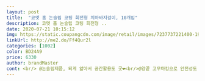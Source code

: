 ```yaml
---
layout: post 
title:  "코멧 홈 논슬립 코팅 회전형 치마바지걸이, 10개입" 
description: 코멧 홈 논슬립 코팅 회전형 ..
date: 2020-07-21 10:15:12 
img: https://static.coupangcdn.com/image/retail/images/7237737221400-19ccc2c2-710d-4b3e-be8e-399901da20df.jpg 
linkUrl: http://me2.do/Ff4Qur2l 
categories: [1002] 
color: BD24A9 
price: 6330 
author: brandMaster 
cont: <br/> @논슬립제품, 되게 얇아서 공간활용도 굿❤<br/>@양끝 고무마킹으로 안전성도 Good!<br/>가운데부분 180도 회전가능하다는데,<br/>각잡혀 보관이 되니깐 깔끔하게 정리되서 좋아요.<br/><br/>거기에 입을 때마다 다리미를 사용하는 것도 불편하고,<br/>그래서 바지걸이형 옷걸이가 필요했어요.<br/><br/>그리고 옷걸이에 바지를 걸쳐 올려 놓은거다보니,바지 접힌 자국도 잘 생기더라구요.<br/><br/>그리고 집게를 이동시킬 수 있어서 넓은 옷은 넓게 좁은 옷은 좁게해서 걸 수 있습니다.<br/><br/>기존에 바지걸어둘때세 일반옷걸이에 집게를 사용했는데, 바지가 빠지거나 불편했는데ㅠㅠ<br/>날 잡고 옷정리 하려고 합니다.<br/><br/>날도 점점 따뜻해지니, 옷장 정리가 시급한데<br/>문제 없고, 사용성이 좋네요.<br/><br/>바로잘돌아가더라구요^<br/> -^<br/>바지를 바르게 걸어둘수있어요^^<br/>아 좋습니다.<br/><br/> 
---
```

 